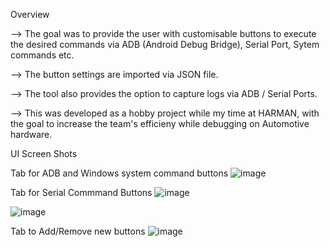 Overview

--> The goal was to provide the user with customisable buttons to execute the desired commands via ADB (Android Debug Bridge), Serial Port, Sytem commands etc.

--> The button settings are imported via JSON file.

--> The tool also provides the option to capture logs via ADB / Serial Ports.

--> This was developed as a hobby project while my time at HARMAN, with the goal to increase the team's efficieny while debugging on Automotive hardware.

UI Screen Shots

Tab for ADB and Windows system command buttons
![image](https://github.com/dungeonmaster2911/Debug-Dashboard/assets/31382791/bfba38e1-db67-4be6-a3b0-14722ef1c7b1)

Tab for Serial Commmand Buttons
![image](https://github.com/dungeonmaster2911/Debug-Dashboard/assets/31382791/26e968c9-6564-456d-a76f-a2b0966aba61)

![image](https://github.com/dungeonmaster2911/Debug-Dashboard/assets/31382791/3028f1a7-142f-477e-99aa-0f9b477d583a)

Tab to Add/Remove new buttons
![image](https://github.com/dungeonmaster2911/Debug-Dashboard/assets/31382791/725856b2-cd01-4cc5-a2aa-d41a9027d081)
